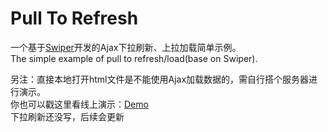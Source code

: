 # Pull To Refresh
一个基于[Swiper](https://github.com/nolimits4web/Swiper)开发的Ajax下拉刷新、上拉加载简单示例。  
The simple example of pull to refresh/load(base on Swiper).  

另注：直接本地打开html文件是不能使用Ajax加载数据的，需自行搭个服务器进行演示。  
你也可以戳这里看线上演示：[Demo](http://static.caozhuo.net/pulltorefresh)  
下拉刷新还没写，后续会更新
